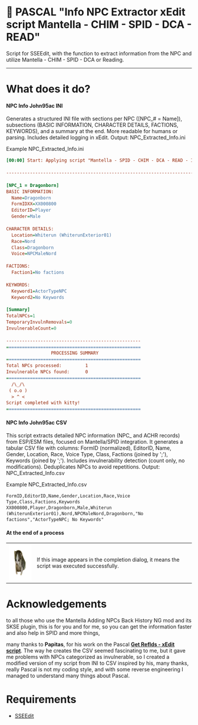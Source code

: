 # 📜 PASCAL "Info NPC Extractor xEdit script Mantella - CHIM - SPID - DCA - READ"

Script for SSEEdit, with the function to extract information from the NPC and utilize Mantella - CHIM - SPID - DCA or Reading.

---

# What does it do?

#### NPC Info John95ac INI

Generates a structured INI file with sections per NPC ([NPC_# = Name]), subsections (BASIC INFORMATION, CHARACTER DETAILS, FACTIONS, KEYWORDS), and a summary at the end. More readable for humans or parsing. Includes detailed logging in xEdit. Output: NPC_Extracted_Info.ini

Example NPC_Extracted_Info.ini

```ini
[00:00] Start: Applying script "Mantella - SPID - CHIM - DCA - READ - Info NPC Extractor FULL"

-----------------------------------------------------------------------------------------

[NPC_1 = Dragonborn]
BASIC INFORMATION:
  Name=Dragonborn
  FormIDXX=XX000800
  EditorID=Player
  Gender=Male

CHARACTER DETAILS:
  Location=Whiterun (WhiterunExterior01)
  Race=Nord
  Class=Dragonborn
  Voice=NPCMaleNord

FACTIONS:
  Faction1=No factions

KEYWORDS:
  Keyword1=ActorTypeNPC
  Keyword2=No Keywords

[Summary]
TotalNPCs=1
TemporaryInvulnRemovals=0
InvulnerableCount=0

---------------------------------------------------
===================================================
                 PROCESSING SUMMARY                
===================================================
Total NPCs processed:         1
Invulnerable NPCs found:      0
===================================================
  /\_/\           
 ( o.o )         
  > ^ <           
Script completed with kitty!
===================================================
```

#### NPC Info John95ac CSV

This script extracts detailed NPC information (NPC_ and ACHR records) from ESP/ESM files, focused on Mantella/SPID integration. It generates a tabular CSV file with columns: FormID (normalized), EditorID, Name, Gender, Location, Race, Voice Type, Class, Factions (joined by ';'), Keywords (joined by ';'). Includes invulnerability detection (count only, no modifications). Deduplicates NPCs to avoid repetitions. Output: NPC_Extracted_Info.csv

Example NPC_Extracted_Info.csv

```csv
FormID,EditorID,Name,Gender,Location,Race,Voice Type,Class,Factions,Keywords
XX000800,Player,Dragonborn,Male,Whiterun (WhiterunExterior01),Nord,NPCMaleNord,Dragonborn,"No factions","ActorTypeNPC; No Keywords"
```

#### At the end of a process

<table>
<tr>
<td><img src="Edit Scripts/001_3D.png" width="100" height="100" alt="001_3D"></td>
<td>If this image appears in the completion dialog, it means the script was executed successfully.</td>
</tr>
</table>

# Acknowledgements

to all those who use the Mantella Adding NPCs Back History NG mod and its SKSE plugin, this is for you and for me, so you can get the information faster and also help in SPID and more things,

many thanks to **Papitas**, for his work on the Pascal [**Get RefIds - xEdit script**](https://www.nexusmods.com/skyrimspecialedition/mods/87787). The way he creates the CSV seemed fascinating to me, but it gave me problems with NPCs categorized as invulnerable, so I created a modified version of my script from INI to CSV inspired by his, many thanks, really Pascal is not my coding style, and with some reverse engineering I managed to understand many things about Pascal.

# Requirements

- [SSEEdit](https://www.nexusmods.com/skyrimspecialedition/mods/164?tab=files)
